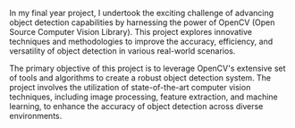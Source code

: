 In my final year project, I undertook the exciting challenge of advancing object detection capabilities by harnessing the power of OpenCV (Open Source Computer Vision Library). This project explores innovative techniques and methodologies to improve the accuracy, efficiency, and versatility of object detection in various real-world scenarios.

The primary objective of this project is to leverage OpenCV's extensive set of tools and algorithms to create a robust object detection system. The project involves the utilization of state-of-the-art computer vision techniques, including image processing, feature extraction, and machine learning, to enhance the accuracy of object detection across diverse environments.
